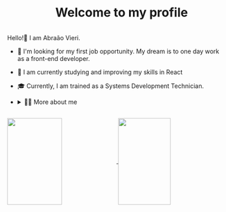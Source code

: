 <!--Title-->
<div id=user-content-toc>
  <ul align="center">
    <summary><h1 style="display: inline-block">Welcome to my profile</h1></summary>
</div>

<!-- Presentation -->
  Hello!👋 I am Abraão Vieri.
  - 🔭 I'm looking for my first job opportunity. My dream is to one day work as a front-end developer.
  - 📓 I am currently studying and improving my skills in React
  - 🎓 Currently, I am trained as a Systems Development Technician.
  - <details> <summary>👨‍💻 More about me</summary>
    
    - 💬 At the age of 20, currently residing in Brazil, I strive to improve my English while gaining experience with React.js, Sass, Bootstrap, and design and prototyping tools such as Figma and Photoshop. I am constantly seeking challenges to enhance my skills in the world of front-end development.
    
    - ⚡ I have an appreciation for reading, whether delving into a good philosophy book or exploring topics in personal development. Additionally, I enjoy keeping up with current movies and TV series, and I don't deny my enthusiasm for games! I sincerely believe that our personal interests play a vital role in enhancing our understanding of the world and in resolving everyday challenges.
    </details>
    
##
<!-- GithubStats -->
<a href="https://github.com/abvieri/github-readme-stats">
  <img height=200 width=50% align="center" src="https://github-readme-stats.vercel.app/api?username=abvieri&theme=tokyonight"/>
</a>
<a href="https://github.com/abvieri/convoychat">
  <img height=200 width=49% align="center" src="https://github-readme-stats.vercel.app/api/top-langs?username=abvieri&layout=compact&theme=tokyonight&langs_count=8&card_width=320" />
</a>
